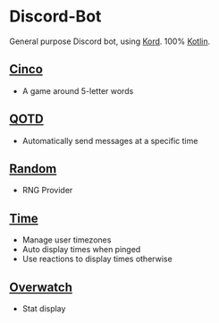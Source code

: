 # Discord-Bot

General purpose Discord bot, using [Kord](https://github.com/kordlib/kord). 100% [Kotlin](https://kotlinlang.org/).

## [Cinco](cinco#readme)

* A game around 5-letter words

## [QOTD](qotd#readme)

* Automatically send messages at a specific time

## [Random](random#readme)

* RNG Provider

## [Time](time#readme)

* Manage user timezones
* Auto display times when pinged
* Use reactions to display times otherwise

## [Overwatch](overwatch#readme)

* Stat display